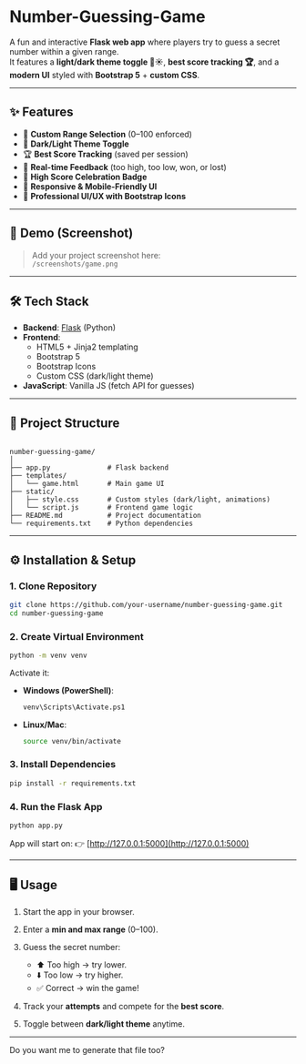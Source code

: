 # Number-Guessing-Game
A fun and interactive **Flask web app** where players try to guess a secret number within a given range.  
It features a **light/dark theme toggle 🌙☀️**, **best score tracking 🏆**, and a **modern UI** styled with **Bootstrap 5** + **custom CSS**.

---

## ✨ Features

- 🎯 **Custom Range Selection** (0–100 enforced)  
- 🌙 **Dark/Light Theme Toggle**  
- 🏆 **Best Score Tracking** (saved per session)  
- 🔔 **Real-time Feedback** (too high, too low, won, or lost)  
- 🎉 **High Score Celebration Badge**  
- 📱 **Responsive & Mobile-Friendly UI**  
- 🎨 **Professional UI/UX with Bootstrap Icons**  

---

## 🚀 Demo (Screenshot)

> Add your project screenshot here:  
`/screenshots/game.png`

---

## 🛠️ Tech Stack

- **Backend**: [Flask](https://flask.palletsprojects.com/) (Python)  
- **Frontend**:  
  - HTML5 + Jinja2 templating  
  - Bootstrap 5  
  - Bootstrap Icons  
  - Custom CSS (dark/light theme)  
- **JavaScript**: Vanilla JS (fetch API for guesses)  

---

## 📂 Project Structure

```

number-guessing-game/
│
├── app.py              # Flask backend
├── templates/
│   └── game.html       # Main game UI
├── static/
│   ├── style.css       # Custom styles (dark/light, animations)
│   └── script.js       # Frontend game logic
├── README.md           # Project documentation
└── requirements.txt    # Python dependencies

````

---

## ⚙️ Installation & Setup

### 1. Clone Repository
```bash
git clone https://github.com/your-username/number-guessing-game.git
cd number-guessing-game
````

### 2. Create Virtual Environment

```bash
python -m venv venv
```

Activate it:

* **Windows (PowerShell)**:

  ```bash
  venv\Scripts\Activate.ps1
  ```
* **Linux/Mac**:

  ```bash
  source venv/bin/activate
  ```

### 3. Install Dependencies

```bash
pip install -r requirements.txt
```

### 4. Run the Flask App

```bash
python app.py
```

App will start on:
👉 [http://127.0.0.1:5000](http://127.0.0.1:5000)

---

## 🖥️ Usage

1. Start the app in your browser.
2. Enter a **min and max range** (0–100).
3. Guess the secret number:

   * ⬆️ Too high → try lower.
   * ⬇️ Too low → try higher.
   * ✅ Correct → win the game!
4. Track your **attempts** and compete for the **best score**.
5. Toggle between **dark/light theme** anytime.

---
Do you want me to generate that file too?
```
